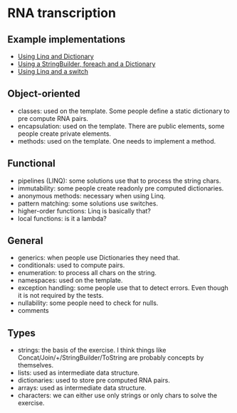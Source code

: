 # RNA transcription

## Example implementations

- [Using Linq and Dictionary](https://exercism.io/tracks/csharp/exercises/rna-transcription/solutions/9cd192112635494cbc16743f3877a9c6)
- [Using a StringBuilder, foreach and a Dictionary](https://exercism.io/tracks/csharp/exercises/rna-transcription/solutions/82fac18e0003494b8639bb80ac2ed0ce)
- [Using Linq and a switch](https://exercism.io/tracks/csharp/exercises/rna-transcription/solutions/15f7659e6f794051b337cbefa0c10259)

## Object-oriented

- classes: used on the template. Some people define a static dictionary to pre compute RNA pairs.
- encapsulation: used on the template. There are public elements, some people create private elements.
- methods: used on the template. One needs to implement a method.

## Functional

- pipelines (LINQ): some solutions use that to process the string chars.
- immutability: some people create readonly pre computed dictionaries.
- anonymous methods: necessary when using Linq.
- pattern matching: some solutions use switches.
- higher-order functions: Linq is basically that?
- local functions: is it a lambda?

## General

- generics: when people use Dictionaries they need that.
- conditionals: used to compute pairs.
- enumeration: to process all chars on the string.
- namespaces: used on the template.
- exception handling: some people use that to detect errors. Even though it is not required by the tests.
- nullability: some people need to check for nulls.
- comments

## Types

- strings: the basis of the exercise. I think things like Concat/Join/+/StringBuilder/ToString are probably concepts by themselves.
- lists: used as intermediate data structure.
- dictionaries: used to store pre computed RNA pairs.
- arrays: used as intermediate data structure.
- characters: we can either use only strings or only chars to solve the exercise.
